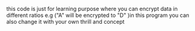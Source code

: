 this code is just for learning purpose where you can encrypt data in different ratios 
e.g ("A" will be encrypted to "D" )in this program you can also change it with your own thrill and concept 

